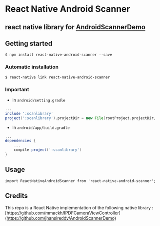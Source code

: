 
# React Native Android Scanner

## react native library for [AndroidScannerDemo](https://github.com/jhansireddy/AndroidScannerDemo) 

## Getting started

`$ npm install react-native-android-scanner --save`

### Automatic installation

`$ react-native link react-native-android-scanner`

### Important

* In `android/setting.gradle`

```gradle
...
include ':scanlibrary'
project(':scanlibrary').projectDir = new File(rootProject.projectDir, '../node_modules/react-native-android-scanner/android/scanlibrary')
```

* In `android/app/build.gradle`

```gradle
...
dependencies {
    ...
    compile project(':scanlibrary')
}
```

## Usage
```
import ReactNativeAndroidScanner from 'react-native-android-scanner';

```
## Credits
This repo is a React Native implementation of the following native library : [https://github.com/mmackh/IPDFCameraViewController](https://github.com/jhansireddy/AndroidScannerDemo)
  